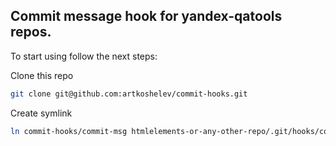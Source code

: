 Commit message hook for yandex-qatools repos.
-------------

To start using follow the next steps:

Clone this repo
```sh
git clone git@github.com:artkoshelev/commit-hooks.git
```

Create symlink
```sh
ln commit-hooks/commit-msg htmlelements-or-any-other-repo/.git/hooks/commit-msg
```
